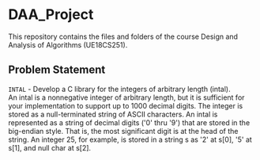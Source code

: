 # DAA_Project
This repository contains the files and folders of the course Design and Analysis of Algorithms (UE18CS251). 

## Problem Statement
`INTAL` - Develop a C library for the integers of arbitrary length (intal).<br>
An intal is a nonnegative integer of arbitrary length, but it is sufficient for your implementation to support up to 1000 decimal digits. The integer is stored as a null-terminated string of ASCII characters. An intal is represented as a string of decimal digits ('0' thru '9') that are stored in the big-endian style. That is, the most significant digit is at the head of the string. An integer 25, for example, is stored in a string s as '2' at s[0], '5' at s[1], and null char at s[2].
